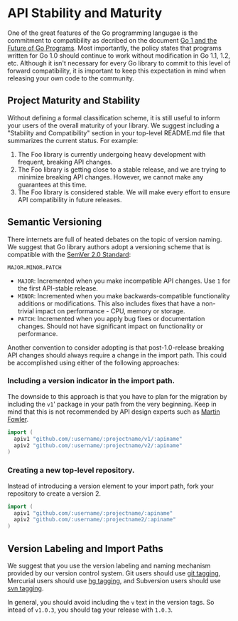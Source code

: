 # API Stability and Maturity

One of the great features of the Go programming langugae is the commitment to compatibility as decribed on the document [Go 1 and the Future of Go Programs](https://golang.org/doc/go1compat). Most importantly, the policy states that programs written for Go 1.0 should continue to work without modification in Go 1.1, 1.2, etc. Although it isn't necessary for every Go library to commit to this level of forward compatibility, it is important to keep this expectation in mind when releasing your own code to the community.

## Project Maturity and Stability

Without defining a formal classification scheme, it is still useful to inform your users of the overall maturity of your library. We suggest including a "Stability and Compatibility" section in your top-level README.md file that summarizes the current status. For example:

1. The Foo library is currently undergoing heavy development with frequent, breaking API changes.
2. The Foo library is getting close to a stable release, and we are trying to minimize breaking API changes. However, we cannot make any guarantees at this time.
3. The Foo library is considered stable. We will make every effort to ensure API compatibility in future releases.

## Semantic Versioning

There internets are full of heated debates on the topic of version naming. We suggest that Go library authors adopt a versioning scheme that is compatible with the [SemVer 2.0 Standard](http://semver.org):

```text
MAJOR.MINOR.PATCH
```

* `MAJOR`: Incremented when you make incompatible API changes. Use `1` for the first API-stable release.
* `MINOR`: Incremented when you make backwards-compatible functionality additions or modifications. This also includes fixes that have a non-trivial impact on performance - CPU, memory or storage.
* `PATCH`: Incremented when you apply bug fixes or documentation changes. Should not have significant impact on functionality or performance.

Another convention to consider adopting is that post-1.0-release breaking API changes should always require a change in the import path. This could be accomplished using either of the following approaches:

### Including a version indicator in the import path. 

The downside to this approach is that you have to plan for the migration by including the `v1`' package in your path from the very beginning. Keep in mind that this is not recommended by API design experts such as [Martin Fowler](http://martinfowler.com/articles/enterpriseREST.html).

```go
import (
  apiv1 "github.com/:username/:projectname/v1/:apiname"
  apiv2 "github.com/:username/:projectname/v2/:apiname"
)
```

### Creating a new top-level repository.

Instead of introducing a version element to your import path, fork your repository to create a version 2.

```go
import (
  apiv1 "github.com/:username/:projectname/:apiname"
  apiv2 "github.com/:username/:projectname2/:apiname"
)
```

## Version Labeling and Import Paths

We suggest that you use the version labeling and naming mechanism provided by our version control system. Git users should use [git tagging](https://git-scm.com/book/en/v2/Git-Basics-Tagging), Mercurial users should use [hg tagging](https://mercurial.selenic.com/wiki/Tag), and Subversion users should use [svn tagging](http://svnbook.red-bean.com/en/1.7/svn-book.html#svn.branchmerge.tags).

In general, you should avoid including the `v` text in the version tags. So intead of `v1.0.3`, you should tag your release with `1.0.3`.
